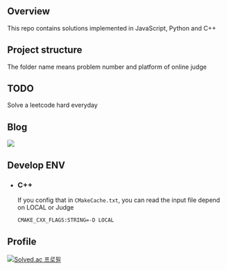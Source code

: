 ## Overview
This repo contains solutions implemented in JavaScript, Python and C++

## Project structure
The folder name means problem number and platform of online judge 

## TODO
Solve a leetcode hard everyday 

## Blog
<a href="https://www.notion.so/ee4b444a5925450f8086b8139b8e8adf" alt="노션 링크">
  <img src="https://res.cloudinary.com/dgggcrkxq/image/upload/v1570106347/noticon/hx52ypkqqdzjdvd8iaid.svg"/>
</a>

## Develop ENV

- ### C++
  If you config that in `CMakeCache.txt`, you can read the input file depend on LOCAL or Judge
  
  
  ```sh
  CMAKE_CXX_FLAGS:STRING=-D LOCAL
  ```


## Profile
[![Solved.ac 프로필](http://mazassumnida.wtf/api/generate_badge?boj=yang6676)](https://solved.ac/yang6676)

